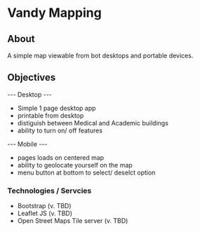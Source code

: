 # Vandy Mapping

## About

A simple map viewable from bot desktops and portable devices.

## Objectives

--- Desktop ---

* Simple 1 page desktop app
* printable from desktop
* distiguish between Medical and Academic buildings
* ability to turn on/ off features 


--- Mobile ---

* pages loads on centered map
* ability to geolocate yourself on the map
* menu button at bottom to select/ deselct option 


### Technologies / Servcies

* Bootstrap (v. TBD)
* Leaflet JS (v. TBD)
* Open Street Maps Tile server (v. TBD)
